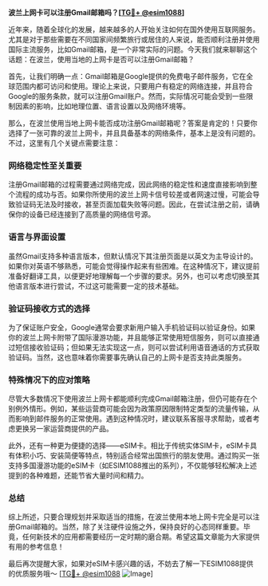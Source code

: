 **波兰上网卡可以注册Gmail邮箱吗？[[TG💪+ @esim1088](https://t.me/s/esim1088)]**

近年来，随着全球化的发展，越来越多的人开始关注如何在国外使用互联网服务。尤其是对于那些需要在不同国家间频繁旅行或居住的人来说，能否顺利注册并使用国际主流服务，比如Gmail邮箱，是一个非常实际的问题。今天我们就来聊聊这个话题：在波兰，使用当地的上网卡是否可以注册Gmail邮箱？

首先，让我们明确一点：Gmail邮箱是Google提供的免费电子邮件服务，它在全球范围内都可访问和使用。理论上来说，只要用户有稳定的网络连接，并且符合Google的服务条款，就可以注册Gmail账户。然而，实际情况可能会受到一些限制因素的影响，比如地理位置、语言设置以及网络环境等。

那么，在波兰使用当地上网卡能否成功注册Gmail邮箱呢？答案是肯定的！只要你选择了一张可靠的波兰上网卡，并且具备基本的网络条件，基本上是没有问题的。不过，这里有几个关键点需要注意：

### 网络稳定性至关重要

注册Gmail邮箱的过程需要通过网络完成，因此网络的稳定性和速度直接影响到整个流程的成功与否。如果你所使用的波兰上网卡信号较差或者网速过慢，可能会导致验证码无法及时接收，甚至页面加载失败等问题。因此，在尝试注册之前，请确保你的设备已经连接到了高质量的网络信号源。

### 语言与界面设置

虽然Gmail支持多种语言版本，但默认情况下其注册页面是以英文为主导设计的。如果你对英语不够熟悉，可能会觉得操作起来有些困难。在这种情况下，建议提前准备好翻译工具，以便更好地理解每一个步骤的要求。另外，也可以考虑切换至其他语言版本进行尝试，不过这可能需要一定的技术基础。

### 验证码接收方式的选择

为了保证账户安全，Google通常会要求新用户输入手机验证码以验证身份。如果你的波兰上网卡附带了国际漫游功能，并且能够正常使用短信服务，则可以直接通过短信接收验证码；但如果无法实现这一点，则可以尝试利用语音通话的方式获取验证码。当然，这也意味着你需要事先确认自己的上网卡是否支持此类服务。

### 特殊情况下的应对策略

尽管大多数情况下使用波兰上网卡都能顺利完成Gmail邮箱注册，但仍可能存在个别例外情形。例如，某些运营商可能会因为政策原因限制特定类型的流量传输，从而影响到邮件服务的正常使用。遇到这种情况时，建议联系客服寻求帮助，或者考虑更换另一家运营商提供的产品。

此外，还有一种更为便捷的选择——eSIM卡。相比于传统实体SIM卡，eSIM卡具有体积小巧、安装简便等特点，特别适合经常出国旅行的朋友使用。通过购买一张支持多国漫游功能的eSIM卡（如ESIM1088推出的系列），不仅能够轻松解决上述提到的各种难题，还能节省大量时间和精力。

### 总结

综上所述，只要合理规划并采取适当的措施，在波兰使用本地上网卡完全是可以注册Gmail邮箱的。当然，除了关注硬件设施之外，保持良好的心态同样重要。毕竟，任何新技术的应用都需要经历一定时期的磨合期。希望这篇文章能为大家提供有用的参考信息！

最后再次提醒大家，如果对eSIM卡感兴趣的话，不妨去了解一下ESIM1088提供的优质服务哦～ [[TG💪+ @esim1088](https://t.me/s/esim1088) ![Image](https://i.postimg.cc/4NQfJmqS/Snipaste-2025-05-13-00-14-12.png)]